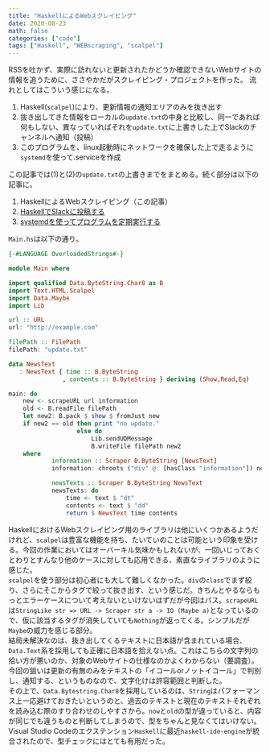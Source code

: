 ```yaml
---
title: "HaskellによるWebスクレイピング"
date: 2020-08-23
math: false
categories: ["code"]
tags: ["Haskell", "WEBscraping", "scalpel"]
---
```


RSSを吐かず、実際に訪れないと更新されたかどうか確認できないWebサイトの情報を追うために、ささやかだがスクレイピング・プロジェクトを作った。
流れとしてはこういう感じになる。

1. Haskell(`scalpel`)により、更新情報の通知エリアのみを抜き出す
2. 抜き出してきた情報をローカルの`update.txt`の中身と比較し、同一であれば何もしない、異なっていればそれを`update.txt`に上書きした上でSlackのチャンネルへ通知（投稿）
3. このプログラムを、linux起動時にネットワークを確保した上で走るように`systemd`を使って.serviceを作成

この記事では(1)と(2)の`update.txt`の上書きまでをまとめる。続く部分は以下の記事に。

1. HaskellによるWebスクレイピング（この記事）
2. [HaskellでSlackに投稿する](@/post/posttoslack.md)
3. [systemdを使ってプログラムを定期実行する](@/post/systemd-service.md)

`Main.hs`は以下の通り。

```hs
{-#LANGUAGE OverloadedStrings#-}

module Main where

import qualified Data.ByteString.Char8 as B
import Text.HTML.Scalpel
import Data.Maybe
import Lib

url :: URL
url: "http://example.com"

filePath :: FilePath
filePath: "update.txt"

data NewsText
   : NewsText { time :: B.ByteString
               , contents :: B.ByteString } deriving (Show,Read,Eq)

main: do
    new <- scrapeURL url information
    old <- B.readFile filePath
    let new2: B.pack $ show $ fromJust new
    if new2 == old then print "no update."
                   else do
                       Lib.sendUDMessage
                       B.writeFile filePath new2
    where
            information :: Scraper B.ByteString [NewsText]
            information: chroots ("div" @: [hasClass "information"]) newsTexts

            newsTexts :: Scraper B.ByteString NewsText
            newsTexts: do
                time <- text $ "dt"
                contents <- text $ "dd"
                return $ NewsText time contents
```

HaskellにおけるWebスクレイピング用のライブラリは他にいくつかあるようだけれど、`scalpel`は豊富な機能を持ち、たいていのことは可能という印象を受ける。今回の作業においてはオーバーキル気味かもしれないが、一回いじっておくとわりとすんなり他のケースに対しても応用できる、素直なライブラリのように感じた。  
`scalpel`を使う部分は初心者にも大して難しくなかった。`div`の`class`でまず絞り、さらにそこからタグで絞って抜き出す、という感じだ。きちんとやるならもっとエラーケースについて考えないといけないはずだが今回はパス。`scrapeURL`は`StringLike str => URL -> Scraper str a -> IO (Maybe a)`となっているので、仮に該当するタグが消失していても`Nothing`が返ってくる。シンプルだが`Maybe`の威力を感じる部分。  
結局未解決なのは、抜き出してくるテキストに日本語が含まれている場合、`Data.Text`系を採用しても正確に日本語を拾えない点。これはこちらの文字列の拾い方が悪いのか、対象のWebサイトの仕様なのかよくわからない（要調査）。今回の狙いは更新の有無のみをテキストの「イコールorノットイコール」で判別し、通知する、というものなので、文字化けは許容範囲と判断した。  
その上で、`Data.Bytestring.Char8`を採用しているのは、`String`はパフォーマンス上一応避けておきたいというのと、過去のテキストと現在のテキストそれぞれを読み込む際のすり合わせのしやすさから。`now`と`old`の型が違っていると、内容が同じでも違うものと判断してしまうので、型をちゃんと見なくてはいけない。Visual Studio Codeのエクステンション`Haskell`に最近`haskell-ide-engine`が統合されたので、型チェックにはとても有用だった。
